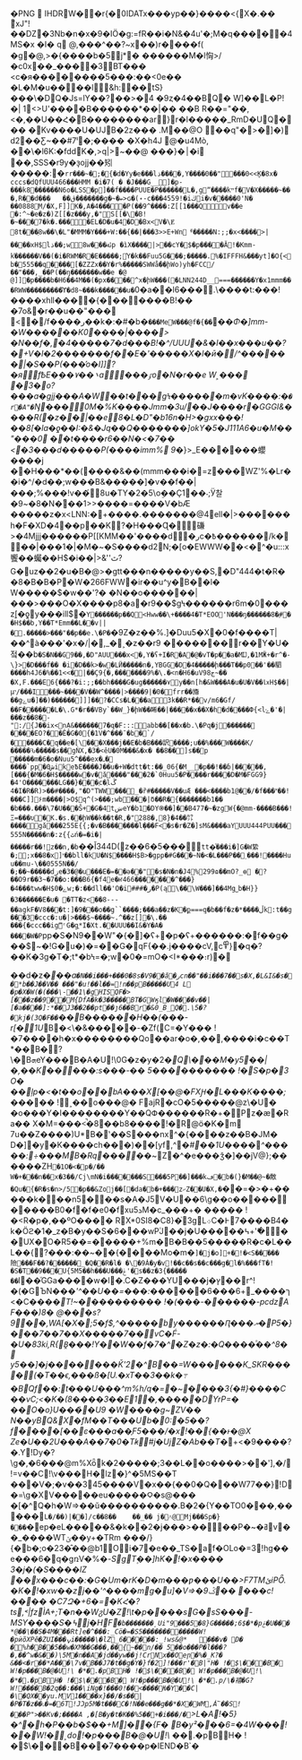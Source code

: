 �PNG

   IHDR  W   �   �r{�  0IDATx���yp��}����<{X �.�� ҄xJ"!��DZ�3Nb�n�x�9�IӦ�g:=fR��i�N&�4u'�;M�q�����4MS�x	�I� q @,���^��?~x��)r����f(
�g�@,>�{����b�5j*� ������ M�l恟>/�c0x��_����3׭BT���<c�я��������5���:��<0e�� �L�M�u����l&h:��tS}���\�DQ�Js=lY��?��>�4�9ȥ�4��BQ�	W]��L�P!�|	1<>U'����B������*��| ��	��B R��="� �,<�,��U��Հ�B��������ar}r�l�����_RmD�UQ����Kv����U�UJB�2z���
.M��@O	��q"�>�]�)
d2��Ƹ~��#7ˡ�;���� �X�h4J @�u4Mò,
��\�l6K:�fddK�,>q|>~��@ ���}�׀�i
��,SSS�r9y�ɜ̞ojj��矧�����:�`rr���~�;�޽{�d�Yy�e���lذ����,Y����0��"���0<<̥K�8x� cccs�dQfUUU466���HMM�i�7(� �J���G__׮]�p-���k8������N6o�LSS�p]��f����PUUE�P������L�,gˮ����kײf�V�X�����~���,R��d���	��ڨ�������g�~�ބ>ɢ�(˖-c���4559!�iڬi�v�����0'N� ��0888M/�X,F]]K�,A�4����P(��9^����:Z[[1���Qv��e׺�:^~�e�z�)Z[[�z���y,�"S[[�\�B!�~���͛7�k�.����EL�D�u�4�D�Bx<V�\Ɇ8t���ַ8w��\�L"�MMM�Y���+W:��{��|���3>>Ε+Wnᅦ�����N:;;�x<����>|����xH$lذ��;w8w���ﯬp�ìX����|> ��cY�$�p����Ă!�Kmm-k֬������V��(�i�RWM�R�E�����;֬Y�k��Fuu5G���;�����.%�IFFFH&���yt]�O{<b�555��q� ���[�ZZZx��Y�r%�����SWWǻ��իWo)yh�FCC/��"���,_��P(��ŋ�������w��e�@ @]]�p����b�H6��4M��(�px����^x�իW���(�LNN244D__===������Y�x1mmm���RWW���������ϓ�d8~���k������u�`0�a��l6���.\����t:���!����xhll���͹�{�������B!�� �7o&�r��u��"���
<�/f����ر��k�:�#�b�`���MeW���@f�{��`��_Φ�]mm-�W������K0����|����> �N��f�,�4�����7�d���B!�^/UUU�&�I��x���u��?�+V�l�2���� ���f��E�'�����X�l�ӣ�/^������|�S��P(���̛o�I]]?�яfѢE�ܹ��۷��܌a���ٷo�N�r��eW˲���
�3�o?���a�gjj���A�W��t���gϞ������m�vK����:�`�r�A"�`Ŋ���0M�%K����Jmm�3u/��J����r�GGGI&����R(�z��|��e8�L�D"�b16n�H>�gxx���!��8[�la�ƍ��I:�&�Jq��Q�������]okY�5�J111A6�u�M��"���0
��t����r6��N�<�7��<�3���d�����P(����imm%
9�_}>_E������蠳����j
��H���*��(����&��(mmm���i�=z���\WZ'%�Lr��i�^/�d��;w���B&�����]�v��f��|���;%���!v��́8u�TY�2�5\oܸ��Ç1��˗;Ӱ찰�9~�8�Ν�ؙ��1>>����=����V�bÆ�����z�x<LNN:�+����.�������@4ell�|>������h�F�XD�4� �p��K?�H���Ɋ�磏>�4Mjjj������P[[KMM��'����d�رc�߿������/k���|���1�|�M�~�S����d2Ν;�[o�EWWW��<�^�u:::x饗��蠾��H$�i��|>&''ٿ?G�uz��2�u�B�@>�gtt���n�����y��S,�D"444�t�R��8�B�B�P�W�266FWW�ir��u^y�B��l�	W�����$�w��'?�	�N��o������|���>���O�X����p8�a�r9��$gϞ������r6m�0���z֭[�ƍy���ill$�`Y������p��Q<Hww��\+����4�T*EOO'N���ŋ������8�֭#��H$��b,Y��T*Emm��L��v||�.�����>���"��p��e.\�P�`�9Z�z��%.]�Duu5�X�0�f����T|��^à���'�x�/|�,_�˲�z��r9
�����޽��r��Y�U�젘��b``�S�N��G9��,�D"AUU���x<�,Y�ʕ+I�R�A�@�vT�p��a�MĲ,�1MӜ+�r^�-\}>�D���f�� �i�D��k>�w�LӤ�����n�,YBGG�D�4�����ի���T��p0��'��駟����h4J6�%��1<<�|��Ç9{�,����� ��9%�\.�<n�H6�uV9ڃ8~��	�X,F.���E6{���?�i:;;��bh����G�ug������۷y��n[h�&W���A�u�U�V��㏓H$��|μי/���I���~����V��W^����|>����9|�0�frr��旝��gݺu�]��)������]]]��?�СCs�L���a3k��R*��v/m6�Gf/��F������L�\.G*�r��VBy`��W_}�իW��睎��|�����x��X�h�d����Փ{<lݺ�'�|���z��8�-":/{J��ix<nܸA&������7�q�F:::abb��[��x�b.\�Pq�j������
����EΟ?��Ê�G�0{�1V�^���ˉ�b�`/�����C�q��e�[\���X���j��E�b�B���訳����;u��%���W����K/�����Ԅ�����s��gǸX,�3�<êU�0M���&�x���8��׮]s��׵p�����m�6�o�Nuu5^���ex�ߺ�
����`pp�0شik׮eѢE����J��u�+W�dtt�t:��_06{�M__�p��!��ɓ|���͠��,[���{�M�6�H$�����w�v�ǎ����"���2�`0Huu5�P����r����D�M�FGG9}�4'O�������LG��}���֭c�֭lڴ	�4I�R�R)>��#����,"�D"TWW��� ׯ_�ȑ#�����V��uÆ���<����b1@��/�f���˟��!���C]]۶m����|>O$q^(>���;wb���|ޭo��R�{�������b1�� �b���.���\7�U���Ŝ+�G�4tښeY�b1�DY֍��]��B477�~�zgW{�@mm-����B���!Ξ=���υ�K.�s.��իW��k��t�R,�"288�,8}�4��㌌����gǎ���255E{{;�v�B�������lܸ���F<�s�r�Z�]sM&����aYUUU444PUU���555N�����n�:z{{ٿń�=�i�|�����r��!z��n,�b``��Ǐ344D(z��6�5���`tt�ͦ���i�]G�W絷�;;x��8�x]י��bll�k׮U�N$����H$B>�gpp�#G���~N�<�L���Р��˲���!����Huu��mu-\��0555N��/�;��~�����dزe�3�@�u���E�=��ǝ��"�s�N�n�J4%299ɷ��mΟ?_ѳ
�?��O9r��3~�7��o:���B6{�f4e�ҥ466�������^���}�4���tww�H$0�ݻw;�:��dll��'O�i###�ر�P(ą\��\W���]��4Mg˽b�H}}�3������E�u� �TT�z<��8---��agkF�V8���t:]�9���o��g``����;���a��z�K�ք===ܸq�b��f�z�*����ڵk :t��g���3�ccc�:u�|>���$~����~.^��z[]�\.�� ���{�ccc��igޫʳG�g֑*I�Xt.�� UUU��I&�Y�A� ����W�P`pp�S�N9��W"�{�׮]�ʕ+�p�ʕ+������:�f��g���$~�!G�u�)�=��G�qF{��.j���ؘ�cV,c߾}�q�?��K�3g�T�;t*�bϞ=�;w�0�=mO�<I*���։r)���d�z�*��a`�N��i���+���0�8s�V9��ǎ�رcn��"��i���7��s�X,�L&I&�s��*b��J��V�� ���"�u!��l��=!n��pB�����U4L
�p�X �W(�(���\-��1\�gHISQF�>[���z��9��M{DfA�k�3�����BT�GWӄl�W����v��|[�a����]:*��J3��2��pt��ȷ6��Br�&0_B_Q�.\5�?�kj�(3Q�F��`��B������H��(���-r[�1U*B�<\�&�����-�Zf(C=�Y���	!�7����h�x��������Qo��ar�o�,��,����i�c��T*��B�?\�BܗeY���B�A�U!\0G�z�y�2�_Q\���M�y5��|�,��K�����:s���-��5����������	!�S�p�3\O�
��ļp�<�t��o��bA���X[��@�FXԨ�L���K����;_�����
!˲��o���@�
FajR�cO�5�����@z\�U� �o���Y �I��������Y��QՓ������R�+�Pz�ӕ�Ra��	X�M=���<̚�8��b8����!�R޲@ӧ�K�m 7u��Z����)U*B�ʽ��S���nx^�{����z��B�JM�
D�]�y�K����ch���)��[yf,^_�#��1U_����_^�����:÷���MB�Rq���_��~Z�^�e���ǯ�]��jV@};������ZH`�1O�<�p�/��	W�+���n��x�3��/Cj\mN�i��� ����S���5P��]���kڡ�b�(}�Μ��@~�敿�Qu�{�R�s�n>/5�p��&Zoj��[�da�b�+���zހZ��U�X,�`��=�>�+�����k���n5���ѕ�A�J5V�U� �6\g��o�����ٌ�����B0�f�f�e0�fxu5ܖM�c_���+�	�����	!�<R�p�,��ºO���� RX*0SI8�C8}�֙3gL܀C߅����7�B4�
k�Öϩ�1�_z�B�y��S�6���wP۠J��j�U�����߆+'�߬��UX�O�R5��=�����+%m�B�B��5�����R�c�L��L��{?���:��~��{����Mo�m�`]�j�o]+�!�<S��֬� ��險���F��?������_�Q��R�l�
�\�9Ȧ�y�v!��c��s��c���g�l�%���fT�!�S�T��9���U{5M5��h���U���ݟ'�s��z�3{�����	��`l��ͮGGa����w�l�.C�Z���YU���j�ץ��r^!�(�GЪN��_�'^��U��=���:��_����ךּ����_+6���6<�C��*��T!~����������!�(���-������-pcdzAF���)8�
@�� �s?9��,WA[�X�;5�f$,^�����by������Ԥ���ޔ�P5�}���7��7��X�����7��vC�F́-�U�83ki,R{B̭���!Y��W��f�7�^�Z�z�:�Q����ͦ��^8�
y5��]�j�������Ǩ'2�^B��=W������K_SKR����(�T��ϵ,���ß�[U.�xT��3��k�߹�BQf��:t͏���U���^m%h/q�=�~����3{�#}����C
��vC;<�K�(8����3��E1�,�����DYrP=���O�o}U���̀�U9 �W����g~ZV��	N��yBQ&X�fM��T���Ub�0: �5��?f���ׯ�[��ͼ���a��֢F5���/�x\!��{��ͱ�@XZe�U��2U���A��7�0�Tꞣ#j�UjZ�Ab��T*�+<�9����?�.Y!Dy�?\g�,�6���@m%Xȫk�2�����;3��L��o����>��'],�\/!=v��C!\v���H�lz�}^�5MS��T
���V�;�v��345����V�x��{��0�Q���W77��}!D�=\g�XV�����eu�����Ϙ�s@���
�[�^Q�h�W=>��ŭ����������.B�2�{Y��TO0���,�����`L�/��)|��]/c��8��	��_��j�˄@Mj���Sp�}���`�ep�eL�����&�k��2�j���>����P�~�ߥv��_����WTݵ��y+�TRm ���/}{�b�;o�23�̂��@b1Oi�7�e��_TS�af�OLo�=3 !hg��e���׿�6q�gռV݀�%*�-SgT۪��]hK�!�x ���� 3�j�(�S����lZ��x���c��:�G�Um�rK�D�_m���ƿ���U��>F7TMئiPȪ .�K�!�x w��zj��'^����mg�u]�V=>�9ݣ��
�_��c!����	�C7Զ�+6�=�KՀ�?ts,˂|fzÌA+;T�n��WჷU�Z!\t�p����sG�sS���-MSY����S�߆j�HF`�b�������̦Ui"9�� �5�8}G�����;6$�*�pݝ�U���*@��\��S�4M���Rt]e�^���:_Cӧ�=�S5������������W!�pѝõXPӗ�ZUI���ݍi�����\�lZ_6�����:_!ws&@*	���v� D�
�%h�B�۝�5��w�XM��G���,��{~��n/��5��o���P�l���?�,��^w�&��)\5M�n��A�jd��yw��j!CrNx��O׌eր�%�_K?�
&��<�r��*A���\7v�B��J7�t��g�Y�}f�2]!���r'�B|"H�
!�$\���B�	W!�p���B�@�U!\ �*�.�pBH�
!�$\���B�	W!�p���B�@�U!\ �*�.�pBH�
!�$\���B�	W!�p���B�@�U!\ �*�.p/\�鿋�G?W!����B�2q��:���\iNg�!���0!��<����݀Ƕ�Y��C|�\�QX��yu.MV1����x}��/�s��|�P�T�z��˪�=�6T!JϽp5M�t���C�!N��e���g��*�X�WM,Ȧ՟��S!�҅��P">��Kv�;����A ,�[B�y�t�K��%5��+�i���/ �`>L�A!�5}�^�h�P��b�$��+M]��{F� B�y²���6=�4W���!��W!�˲do!�p���B�@�U!\ �*�.�pBH�
!�$\���B���7����p�    IEND�B`�